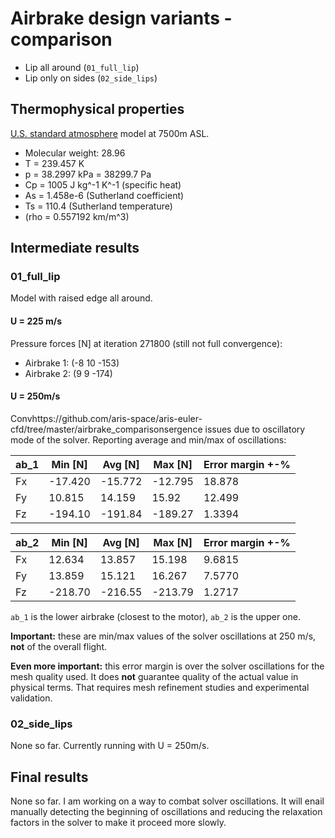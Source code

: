 # Airbrake design variants - comparison

* Lip all around (`01_full_lip`)
* Lip only on sides (`02_side_lips`)

## Thermophysical properties

[U.S. standard atmosphere](http://www.luizmonteiro.com/StdAtm.aspx) model at 7500m ASL.
* Molecular weight: 28.96
* T = 239.457 K
* p = 38.2997 kPa = 38299.7 Pa
* Cp = 1005 J kg^-1 K^-1 (specific heat)
* As = 1.458e-6 (Sutherland coefficient)
* Ts = 110.4 (Sutherland temperature)
* (rho = 0.557192 km/m^3)

## Intermediate results

### 01_full_lip

Model with raised edge all around.

#### U = 225 m/s

Pressure forces [N] at iteration 271800 (still not full convergence):
* Airbrake 1: (-8 10 -153)
* Airbrake 2: (9 9 -174)

#### U = 250m/s
Convhttps://github.com/aris-space/aris-euler-cfd/tree/master/airbrake_comparisonsergence issues due to oscillatory mode of the solver. Reporting average and min/max of oscillations:

| ab_1 | Min [N] | Avg [N] | Max [N] | Error margin +-%
|--|--|--|--|--|
| Fx | -17.420 | -15.772 | -12.795 | 18.878
| Fy | 10.815 | 14.159 | 15.92 | 12.499
| Fz | -194.10 | -191.84 | -189.27 | 1.3394


| ab_2 | Min [N] | Avg [N] | Max [N] | Error margin +-%
|--|--|--|--|--|
| Fx | 12.634 | 13.857 | 15.198 | 9.6815
| Fy | 13.859 | 15.121 | 16.267 | 7.5770
| Fz | -218.70 | -216.55 | -213.79 | 1.2717

`ab_1` is the lower airbrake (closest to the motor), `ab_2` is the upper one.

**Important:** these are min/max values of the solver oscillations at 250 m/s, **not** of the overall flight.

**Even more important:** this error margin is over the solver oscillations for the mesh quality used. It does **not** guarantee quality of the actual value in physical terms. That requires mesh refinement studies and experimental validation.

### 02_side_lips

None so far. Currently running with U = 250m/s.


## Final results

None so far. I am working on a way to combat solver oscillations. It will enail manually detecting the beginning of oscillations and reducing the relaxation factors in the solver to make it proceed more slowly.
